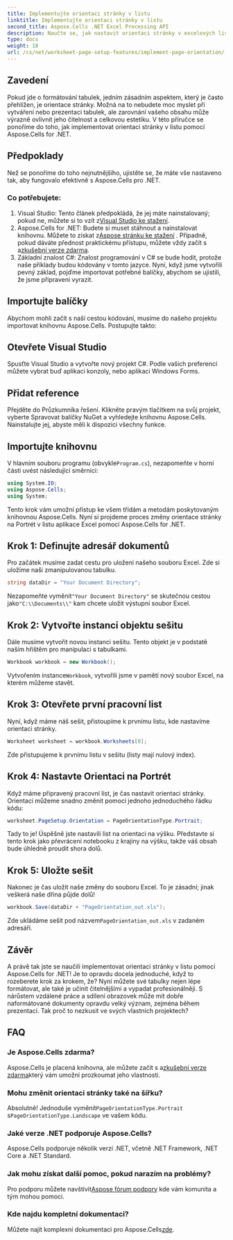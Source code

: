 ```yaml
---
title: Implementujte orientaci stránky v listu
linktitle: Implementujte orientaci stránky v listu
second_title: Aspose.Cells .NET Excel Processing API
description: Naučte se, jak nastavit orientaci stránky v excelových listech pomocí Aspose.Cells for .NET. Jednoduchý průvodce krok za krokem pro lepší prezentaci dokumentů.
type: docs
weight: 18
url: /cs/net/worksheet-page-setup-features/implement-page-orientation/
---
```

## Zavedení
Pokud jde o formátování tabulek, jedním zásadním aspektem, který je často přehlížen, je orientace stránky. Možná na to nebudete moc myslet při vytváření nebo prezentaci tabulek, ale zarovnání vašeho obsahu může výrazně ovlivnit jeho čitelnost a celkovou estetiku. V této příručce se ponoříme do toho, jak implementovat orientaci stránky v listu pomocí Aspose.Cells for .NET.
## Předpoklady
Než se ponoříme do toho nejnutnějšího, ujistěte se, že máte vše nastaveno tak, aby fungovalo efektivně s Aspose.Cells pro .NET.
### Co potřebujete:
1.  Visual Studio: Tento článek předpokládá, že jej máte nainstalovaný; pokud ne, můžete si to vzít z[Visual Studio ke stažení](https://visualstudio.microsoft.com/vs/).
2.  Aspose.Cells for .NET: Budete si muset stáhnout a nainstalovat knihovnu. Můžete to získat z[Aspose stránku ke stažení](https://releases.aspose.com/cells/net/) . Případně, pokud dáváte přednost praktickému přístupu, můžete vždy začít s a[zkušební verze zdarma](https://releases.aspose.com/).
3. Základní znalost C#: Znalost programování v C# se bude hodit, protože naše příklady budou kódovány v tomto jazyce.
Nyní, když jsme vytvořili pevný základ, pojďme importovat potřebné balíčky, abychom se ujistili, že jsme připraveni vyrazit.
## Importujte balíčky
Abychom mohli začít s naší cestou kódování, musíme do našeho projektu importovat knihovnu Aspose.Cells. Postupujte takto:
## Otevřete Visual Studio 
Spusťte Visual Studio a vytvořte nový projekt C#. Podle vašich preferencí můžete vybrat buď aplikaci konzoly, nebo aplikaci Windows Forms.
## Přidat reference
Přejděte do Průzkumníka řešení. Klikněte pravým tlačítkem na svůj projekt, vyberte Spravovat balíčky NuGet a vyhledejte knihovnu Aspose.Cells. Nainstalujte jej, abyste měli k dispozici všechny funkce.
## Importujte knihovnu 
 V hlavním souboru programu (obvykle`Program.cs`), nezapomeňte v horní části uvést následující směrnici:
```csharp
using System.IO;
using Aspose.Cells;
using System;
```
Tento krok vám umožní přístup ke všem třídám a metodám poskytovaným knihovnou Aspose.Cells.
Nyní si projdeme proces změny orientace stránky na Portrét v listu aplikace Excel pomocí Aspose.Cells for .NET.
## Krok 1: Definujte adresář dokumentů
Pro začátek musíme zadat cestu pro uložení našeho souboru Excel. Zde si uložíme naši zmanipulovanou tabulku.
```csharp
string dataDir = "Your Document Directory";
```
 Nezapomeňte vyměnit`"Your Document Directory"` se skutečnou cestou jako`"C:\\Documents\\"` kam chcete uložit výstupní soubor Excel.
## Krok 2: Vytvořte instanci objektu sešitu
Dále musíme vytvořit novou instanci sešitu. Tento objekt je v podstatě naším hřištěm pro manipulaci s tabulkami.
```csharp
Workbook workbook = new Workbook();
```
 Vytvořením instance`Workbook`, vytvořili jsme v paměti nový soubor Excel, na kterém můžeme stavět.
## Krok 3: Otevřete první pracovní list
Nyní, když máme náš sešit, přistoupíme k prvnímu listu, kde nastavíme orientaci stránky. 
```csharp
Worksheet worksheet = workbook.Worksheets[0];
```
Zde přistupujeme k prvnímu listu v sešitu (listy mají nulový index). 
## Krok 4: Nastavte Orientaci na Portrét
Když máme připravený pracovní list, je čas nastavit orientaci stránky. Orientaci můžeme snadno změnit pomocí jednoho jednoduchého řádku kódu:
```csharp
worksheet.PageSetup.Orientation = PageOrientationType.Portrait;
```
Tady to je! Úspěšně jste nastavili list na orientaci na výšku. Představte si tento krok jako převrácení notebooku z krajiny na výšku, takže váš obsah bude úhledně proudit shora dolů.
## Krok 5: Uložte sešit
Nakonec je čas uložit naše změny do souboru Excel. To je zásadní; jinak veškerá naše dřina půjde dolů!
```csharp
workbook.Save(dataDir + "PageOrientation_out.xls");
```
 Zde ukládáme sešit pod názvem`PageOrientation_out.xls` v zadaném adresáři.
## Závěr
A právě tak jste se naučili implementovat orientaci stránky v listu pomocí Aspose.Cells for .NET! Je to opravdu docela jednoduché, když to rozeberete krok za krokem, že? Nyní můžete své tabulky nejen lépe formátovat, ale také je učinit čitelnějšími a vypadat profesionálněji.
S nárůstem vzdálené práce a sdílení obrazovek může mít dobře naformátované dokumenty opravdu velký význam, zejména během prezentací. Tak proč to nezkusit ve svých vlastních projektech? 
## FAQ
### Je Aspose.Cells zdarma?
 Aspose.Cells je placená knihovna, ale můžete začít s a[zkušební verze zdarma](https://releases.aspose.com/)který vám umožní prozkoumat jeho vlastnosti.
### Mohu změnit orientaci stránky také na šířku?
 Absolutně! Jednoduše vyměnit`PageOrientationType.Portrait` s`PageOrientationType.Landscape` ve vašem kódu.
### Jaké verze .NET podporuje Aspose.Cells?
Aspose.Cells podporuje několik verzí .NET, včetně .NET Framework, .NET Core a .NET Standard.
### Jak mohu získat další pomoc, pokud narazím na problémy?
 Pro podporu můžete navštívit[Aspose fórum podpory](https://forum.aspose.com/c/cells/9) kde vám komunita a tým mohou pomoci.
### Kde najdu kompletní dokumentaci?
 Můžete najít komplexní dokumentaci pro Aspose.Cells[zde](https://reference.aspose.com/cells/net/).
